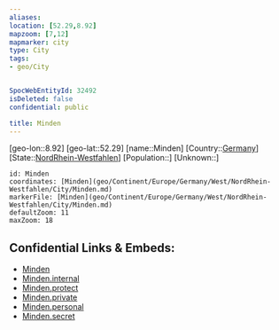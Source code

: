 ```yaml
---
aliases: 
location: [52.29,8.92]
mapzoom: [7,12] 
mapmarker: city 
type: City
tags:
- geo/City


SpocWebEntityId: 32492
isDeleted: false
confidential: public

title: Minden
---
```

[geo-lon::8.92]
[geo-lat::52.29]
[name::Minden]
[Country::[Germany](geo/Continent/Europe/Germany.md)]
[State::[NordRhein-Westfahlen](NordRhein-Westfahlen)]
[Population::]
[Unknown::]


```leaflet
id: Minden
coordinates: [Minden](geo/Continent/Europe/Germany/West/NordRhein-Westfahlen/City/Minden.md)
markerFile: [Minden](geo/Continent/Europe/Germany/West/NordRhein-Westfahlen/City/Minden.md)
defaultZoom: 11 
maxZoom: 18
```


## Confidential Links & Embeds: 
- [Minden](../../../../../../../../_public/geo/Continent/Europe/Germany/West/NordRhein-Westfahlen/City/Minden.md) 
- [Minden.internal](../../../../../../../../_internal/geo/Continent/Europe/Germany/West/NordRhein-Westfahlen/City/Minden.internal.md) 
- [Minden.protect](../../../../../../../../_protect/geo/Continent/Europe/Germany/West/NordRhein-Westfahlen/City/Minden.protect.md) 
- [Minden.private](../../../../../../../../_private/geo/Continent/Europe/Germany/West/NordRhein-Westfahlen/City/Minden.private.md) 
- [Minden.personal](../../../../../../../../_personal/geo/Continent/Europe/Germany/West/NordRhein-Westfahlen/City/Minden.personal.md) 
- [Minden.secret](../../../../../../../../_secret/geo/Continent/Europe/Germany/West/NordRhein-Westfahlen/City/Minden.secret.md) 
